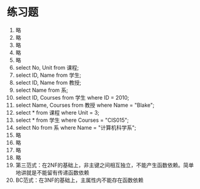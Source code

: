 # 练习题

1. 略
2. 略
3. 略
4. 略
5. 略
6. select No, Unit from 课程;  
7. select ID, Name from 学生;
8. select ID, Name from 教授;
9. select Name from 系;
10. select ID, Courses from 学生 where ID = 2010;
11. select Name, Courses from 教授 where Name = "Blake";
12. select * from 课程 where Unit = 3;
13. select * from 学生 where Courses = "CIS015";
14. select No from 系 where Name = "计算机科学系";
15. 略
16. 略
17. 略
18. 略
19. 第三范式：在2NF的基础上，非主键之间相互独立，不能产生函数依赖。简单地讲就是不能留有传递函数依赖
20. BC范式：在3NF的基础上，主属性内不能存在函数依赖